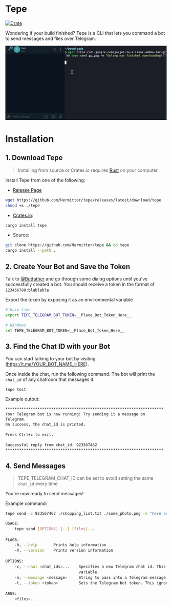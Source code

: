 # Tepe

[![Crate](https://img.shields.io/crates/v/tepe.svg)](https://crates.io/crates/tepe)

Wondering if your build finished? Tepe is a CLI that lets you command a bot to send messages and files over Telegram.

![](assets/preview.gif)

# Installation

## 1. Download Tepe
> Installing from source or Crates.io requires [Rust](http://rustup.rs/) on your computer.

Install Tepe from one of the following:

- [Release Page](https://github.com/Hermitter/tepe/releases/latest)
```bash
wget https://github.com/Hermitter/tepe/releases/latest/download/tepe
chmod +x ./tepe
```

- [Crates.io](https://crates.io/crates/tepe):

```bash
cargo install tepe
```

- Source:

```bash
git clone https://github.com/Hermitter/tepe && cd tepe
cargo install --path .
```

## 2. Create Your Bot and Save the Token

Talk to [@Botfather](https://t.me/botfather) and go through some dialog options until you've successfully created a bot. You should receive a token in the format of `123456789:blablabla`

Export the token by exposing it as an environmental variable

```bash
# Unix-like
export TEPE_TELEGRAM_BOT_TOKEN=__Place_Bot_Token_Here__
```

```bash
# Windows
set TEPE_TELEGRAM_BOT_TOKEN=__Place_Bot_Token_Here__
```

## 3. Find the Chat ID with your Bot

You can start talking to your bot by visiting (https://t.me/YOUR_BOT_NAME_HERE).

Once inside the chat, run the following command. The bot will print the `chat_id` of any chatroom that messages it.

```
tepe test
```

Example output:

```
*********************************************************************
Your Telegram bot is now running! Try sending it a message on Telegram.
On success, the chat_id is printed.

Press Ctrl+c to exit.

Successful reply from chat_id: 923567462
*********************************************************************
```

## 4. Send Messages

> TEPE_TELEGRAM_CHAT_ID can be set to avoid setting the same `chat_id` every time

You're now ready to send messages!

Example command:

```bash
tepe send -c 923567462 ./shopping_list.txt ./some_photo.png -m "here are your things"
```

```bash
USAGE:
    tepe send [OPTIONS] [--] [files]...

FLAGS:
    -h, --help       Prints help information
    -V, --version    Prints version information

OPTIONS:
    -c, --chat <chat_ids>...    Specifies a new Telegram chat id. This will not ignore the TEPE_TELEGRAM_CHAT_ID
                                variable.
    -m, --message <message>     String to pass into a Telegram message.
    -t, --token <token>         Sets the Telegram bot token. This ignores the TEPE_TELEGRAM_BOT_TOKEN variable.

ARGS:
    <files>...
```
